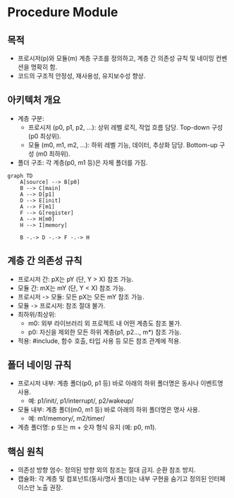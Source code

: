 # Procedure Module
## 목적

*   프로시저(p)와 모듈(m) 계층 구조를 정의하고, 계층 간 의존성 규칙 및 네이밍 컨벤션을 명확히 함.
*   코드의 구조적 안정성, 재사용성, 유지보수성 향상.

## 아키텍처 개요

*   계층 구분:
    *   프로시저 (p0, p1, p2, ...): 상위 레벨 로직, 작업 흐름 담당. Top-down 구성 (p0 최상위).
    *   모듈 (m0, m1, m2, ...): 하위 레벨 기능, 데이터, 추상화 담당. Bottom-up 구성 (m0 최하위).
*   폴더 구조: 각 계층(p0, m1 등)은 자체 폴더를 가짐.

```mermaid
graph TD
    A[source] --> B[p0]
    B --> C[main]
    A --> D[p1]
    D --> E[init]
    A --> F[m1]
    F --> G[register]
    A --> H[m0]
    H --> I[memory]
    
    B -.-> D -.-> F -.-> H
```

## 계층 간 의존성 규칙

*   프로시저 간: pX는 pY (단, Y > X) 참조 가능.
*   모듈 간: mX는 mY (단, Y < X) 참조 가능.
*   프로시저 -> 모듈: 모든 pX는 모든 mY 참조 가능.
*   모듈 -> 프로시저: 참조 절대 불가.
*   최하위/최상위:
    *   m0: 외부 라이브러리 외 프로젝트 내 어떤 계층도 참조 불가.
    *   p0: 자신을 제외한 모든 하위 계층(p1, p2..., m*) 참조 가능.
*   적용: #include, 함수 호출, 타입 사용 등 모든 참조 관계에 적용.

## 폴더 네이밍 규칙

*   프로시저 내부: 계층 폴더(p0, p1 등) 바로 아래의 하위 폴더명은 동사나 이벤트명 사용.
    *   예: p1/init/, p1/interrupt/, p2/wakeup/
*   모듈 내부: 계층 폴더(m0, m1 등) 바로 아래의 하위 폴더명은 명사 사용.
    *   예: m1/memory/, m2/timer/
*   계층 폴더명: p 또는 m + 숫자 형식 유지 (예: p0, m1).


## 핵심 원칙

*   의존성 방향 엄수: 정의된 방향 외의 참조는 절대 금지. 순환 참조 방지.
*   캡슐화: 각 계층 및 컴포넌트(동사/명사 폴더)는 내부 구현을 숨기고 정의된 인터페이스만 노출 권장.
